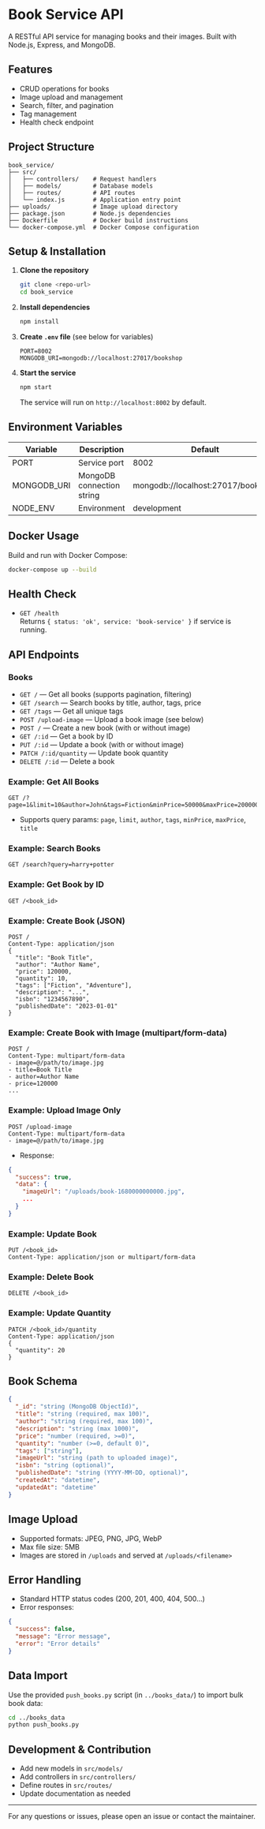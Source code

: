 # Book Service API

A RESTful API service for managing books and their images. Built with Node.js, Express, and MongoDB.

## Features

- CRUD operations for books
- Image upload and management
- Search, filter, and pagination
- Tag management
- Health check endpoint

## Project Structure

```
book_service/
├── src/
│   ├── controllers/    # Request handlers
│   ├── models/         # Database models
│   ├── routes/         # API routes
│   └── index.js        # Application entry point
├── uploads/            # Image upload directory
├── package.json        # Node.js dependencies
├── Dockerfile          # Docker build instructions
└── docker-compose.yml  # Docker Compose configuration
```

## Setup & Installation

1. **Clone the repository**
   ```bash
   git clone <repo-url>
   cd book_service
   ```
2. **Install dependencies**
   ```bash
   npm install
   ```
3. **Create `.env` file** (see below for variables)
   ```env
   PORT=8002
   MONGODB_URI=mongodb://localhost:27017/bookshop
   ```
4. **Start the service**
   ```bash
   npm start
   ```
   The service will run on `http://localhost:8002` by default.

## Environment Variables

| Variable      | Description                | Default                                 |
|--------------|----------------------------|-----------------------------------------|
| PORT         | Service port               | 8002                                    |
| MONGODB_URI  | MongoDB connection string  | mongodb://localhost:27017/bookshop      |
| NODE_ENV     | Environment                | development                             |

## Docker Usage

Build and run with Docker Compose:
```bash
docker-compose up --build
```

## Health Check
- `GET /health`  
  Returns `{ status: 'ok', service: 'book-service' }` if service is running.

## API Endpoints

### Books
- `GET /` — Get all books (supports pagination, filtering)
- `GET /search` — Search books by title, author, tags, price
- `GET /tags` — Get all unique tags
- `POST /upload-image` — Upload a book image (see below)
- `POST /` — Create a new book (with or without image)
- `GET /:id` — Get a book by ID
- `PUT /:id` — Update a book (with or without image)
- `PATCH /:id/quantity` — Update book quantity
- `DELETE /:id` — Delete a book

### Example: Get All Books
```
GET /?page=1&limit=10&author=John&tags=Fiction&minPrice=50000&maxPrice=200000
```
- Supports query params: `page`, `limit`, `author`, `tags`, `minPrice`, `maxPrice`, `title`

### Example: Search Books
```
GET /search?query=harry+potter
```

### Example: Get Book by ID
```
GET /<book_id>
```

### Example: Create Book (JSON)
```
POST /
Content-Type: application/json
{
  "title": "Book Title",
  "author": "Author Name",
  "price": 120000,
  "quantity": 10,
  "tags": ["Fiction", "Adventure"],
  "description": "...",
  "isbn": "1234567890",
  "publishedDate": "2023-01-01"
}
```

### Example: Create Book with Image (multipart/form-data)
```
POST /
Content-Type: multipart/form-data
- image=@/path/to/image.jpg
- title=Book Title
- author=Author Name
- price=120000
...
```

### Example: Upload Image Only
```
POST /upload-image
Content-Type: multipart/form-data
- image=@/path/to/image.jpg
```
- Response:
```json
{
  "success": true,
  "data": {
    "imageUrl": "/uploads/book-1680000000000.jpg",
    ...
  }
}
```

### Example: Update Book
```
PUT /<book_id>
Content-Type: application/json or multipart/form-data
```

### Example: Delete Book
```
DELETE /<book_id>
```

### Example: Update Quantity
```
PATCH /<book_id>/quantity
Content-Type: application/json
{
  "quantity": 20
}
```

## Book Schema

```json
{
  "_id": "string (MongoDB ObjectId)",
  "title": "string (required, max 100)",
  "author": "string (required, max 100)",
  "description": "string (max 1000)",
  "price": "number (required, >=0)",
  "quantity": "number (>=0, default 0)",
  "tags": ["string"],
  "imageUrl": "string (path to uploaded image)",
  "isbn": "string (optional)",
  "publishedDate": "string (YYYY-MM-DD, optional)",
  "createdAt": "datetime",
  "updatedAt": "datetime"
}
```

## Image Upload
- Supported formats: JPEG, PNG, JPG, WebP
- Max file size: 5MB
- Images are stored in `/uploads` and served at `/uploads/<filename>`

## Error Handling
- Standard HTTP status codes (200, 201, 400, 404, 500...)
- Error responses:
```json
{
  "success": false,
  "message": "Error message",
  "error": "Error details"
}
```

## Data Import

Use the provided `push_books.py` script (in `../books_data/`) to import bulk book data:
```bash
cd ../books_data
python push_books.py
```

## Development & Contribution
- Add new models in `src/models/`
- Add controllers in `src/controllers/`
- Define routes in `src/routes/`
- Update documentation as needed

---

For any questions or issues, please open an issue or contact the maintainer. 
